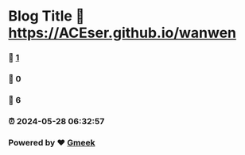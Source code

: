 # Blog Title :link: https://ACEser.github.io/wanwen 
### :page_facing_up: [1](https://ACEser.github.io/wanwen/tag.html) 
### :speech_balloon: 0 
### :hibiscus: 6 
### :alarm_clock: 2024-05-28 06:32:57 
### Powered by :heart: [Gmeek](https://github.com/Meekdai/Gmeek)
